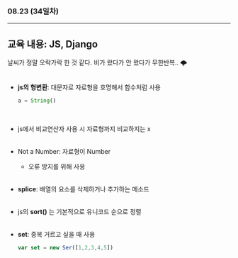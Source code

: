 ###  08.23 (34일차)
---
교육 내용: JS, Django
---
날씨가 정말 오락가락 한 것 같다. 비가 왔다가 안 왔다가 무한반복.. 🌩
<br><br>

- **js의 형변환**: 대문자로 자료형을 호명해서 함수처럼 사용
  ```js
  a = String()
  ```
<br>

- js에서 비교연산자 사용 시 자료형까지 비교하지는 x
<br><br>

- Not a Number: 자료형이 Number
  - 오류 방지를 위해 사용
<br><br>

- **splice**: 배열의 요소를 삭제하거나 추가하는 메소드
<br><br>

- js의 **sort()** 는 기본적으로 유니코드 순으로 정렬
<br><br>

- **set**: 중복 거르고 싶을 때 사용
  ```js
  var set = new Ser([1,2,3,4,5])
  ```
<br>

